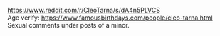 https://www.reddit.com/r/CleoTarna/s/dA4n5PLVCS                                                                                                    
Age verify: https://www.famousbirthdays.com/people/cleo-tarna.html                                                  
Sexual comments under posts of a minor. 